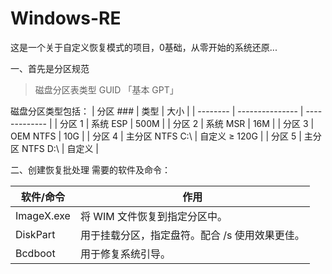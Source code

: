 # Windows-RE
这是一个关于自定义恢复模式的项目，0基础，从零开始的系统还原...

一、首先是分区规范

>磁盘分区表类型 GUID 「基本 GPT」

磁盘分区类型包括：
| 分区 ### | 类型            | 大小          |
| -------- | --------------- | ------------- |
| 分区 1   | 系统 ESP        | 500M          |
| 分区 2   | 系统 MSR        | 16M           |
| 分区 3   | OEM NTFS        | 10G           |
| 分区 4   | 主分区 NTFS C:\ | 自定义 ≥ 120G |
| 分区 5   | 主分区 NTFS D:\ | 自定义        |

二、创建恢复批处理
需要的软件及命令：

| 软件/命令  | 作用                                           |
| ---------- | ---------------------------------------------- |
| ImageX.exe | 将 WIM 文件恢复到指定分区中。                  |
| DiskPart   | 用于挂载分区，指定盘符。配合 /s 使用效果更佳。 |
| Bcdboot    | 用于修复系统引导。                             |

